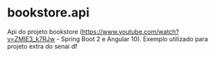 # bookstore.api
Api do projeto bookstore (https://www.youtube.com/watch?v=ZMIE3_k7RJw - Spring Boot 2 e Angular 10).
Exemplo utilizado para projeto extra do senai df
